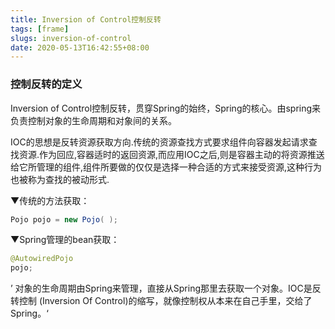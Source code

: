 ```yaml
---
title: Inversion of Control控制反转
tags: [frame]
slugs: inversion-of-control
date: 2020-05-13T16:42:55+08:00
---
```


### 控制反转的定义

<!--more-->

Inversion of Control控制反转，贯穿Spring的始终，Spring的核心。由spring来负责控制对象的生命周期和对象间的关系。



IOC的思想是反转资源获取方向.传统的资源查找方式要求组件向容器发起请求查找资源.作为回应,容器适时的返回资源,而应用IOC之后,则是容器主动的将资源推送给它所管理的组件,组件所要做的仅仅是选择一种合适的方式来接受资源,这种行为也被称为查找的被动形式.



▼传统的方法获取：

```java
Pojo pojo = new Pojo( );
```



▼Spring管理的bean获取：

```java
@AutowiredPojo 
pojo;
```

’ 对象的生命周期由Spring来管理，直接从Spring那里去获取一个对象。IOC是反转控制 (Inversion Of Control)的缩写，就像控制权从本来在自己手里，交给了Spring。‘
